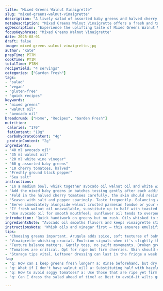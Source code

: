 ```yaml
---
title: "Mixed Greens Walnut Vinaigrette"
slug: "mixed-greens-walnut-vinaigrette"
description: "A lively salad of assorted baby greens and halved cherry tomatoes with a walnut and avocado oil vinaigrette. Adjusted oil ratios to balance richness and acidity. Quick, tactile, fresh. No dairy eggs gluten. Nuts swap adds depth, avocado oil smooths harshness. Salt and pepper manage brightness. Toss gently to avoid bruising delicate greens. Serve immediately to retain crisp texture."
metaDescription: "Mixed Greens Walnut Vinaigrette offers a fresh and tangy salad with rich oils and gentle greens. Quick and vibrant; no gluten or dairy here."
ogDescription: "Experience the uplifting taste of Mixed Greens Walnut Vinaigrette—a vibrant salad bursting with flavors and textures. Quick and refreshing."
focusKeyphrase: "Mixed Greens Walnut Vinaigrette"
date: 2025-08-01
draft: false
image: mixed-greens-walnut-vinaigrette.jpg
author: "Kate"
prepTime: PT7M
cookTime: PT1M
totalTime: PT8M
recipeYield: "4 servings"
categories: ["Garden Fresh"]
tags:
- "salad"
- "vegan"
- "gluten-free"
- "quick recipes"
keywords:
- "mixed greens"
- "walnut oil"
- "avocado oil"
breadcrumb: ["Home", "Recipes", "Garden Fresh"]
nutrition: 
 calories: "170"
 fatContent: "18g"
 carbohydrateContent: "4g"
 proteinContent: "2g"
ingredients:
- "40 ml avocado oil"
- "35 ml walnut oil"
- "20 ml white wine vinegar"
- "60 g assorted baby greens"
- "10 cherry tomatoes, halved"
- "Freshly ground black pepper"
- "Sea salt"
instructions:
- "In a medium bowl, whisk together avocado oil walnut oil and white wine vinegar until the mixture looks slightly thickened but still fluid. Watch for subtle shine shift that's your signal."
- "Add the mixed baby greens in batches tossing gently after each addition to evenly coat leaves. Avoid over mixing, bruised greens go limp fast."
- "Fold in the halved cherry tomatoes carefully, the skin should resist slightly when stirred, tomato juice threads start to appear."
- "Season with salt and pepper sparingly. Taste frequently. Balancing acidity against oil weight is key."
- "Serve immediately alongside walnut crusted parmesan fondue or your choice of nutty complement. Do not refrigerate leftover dressed greens; they wilt and lose punch."
- "If fresh walnut oil unavailable, substitute up to half with toasted hazelnut oil – different but complementary."
- "Use avocado oil for smooth mouthfeel; sunflower oil tends to overpower and offers less stability at room temp."
introduction: "Quick handiwork on greens but no rush. Oils whisked to slight opacity—sign of proper emulsion. Baby leaves glisten—soft textures hinting at garden freshness. Cherry tomatoes pop gently, cracking skin releasing fruity essence. Salt, pepper layered in, seasoning just enough. Robust walnut notes grounded by creamy avocado oil. Perfect timing crucial to avoid limp salad disaster. Fast toss, gentle fold. Heat from hands detected, warmth loosening oil. Serve soon, snap and crunch retained. Can’t fake freshness here. Replace nuts if allergy—hazelnuts or pecans work, but flavor shifts. Dressing kept separate if needed. Simple but demands respect."
ingredientsNote: "Avocado oil smooths flavors and keeps vinaigrette stable longer than sunflower oil, which can taste harsh raw. Walnut oil brings deep nuttiness but can turn bitter if overheated or left exposed to light, so store it in a dark bottle. Feel free to swap half walnut oil with toasted hazelnut for a rounder flavor profile. White wine vinegar is bright but mild; lemon juice or champagne vinegar can be used if unavailable but adjust quantity to taste since lemon is more aggressive. Mixed baby greens vary: arugula adds pepper, mizuna a mild crunch; know your market, buy freshest available. Cherry tomatoes should be ripe but firm to avoid sogginess."
instructionsNote: "Whisk oils and vinegar first — this ensures emulsification and even flavor coating. If you skip this, patches of oil or vinegar will sit separately dulling taste. Adding greens in batches lets vinaigrette adhere without bruising leaves into mush. Handle tomatoes last and fold carefully to preserve shape and avoid juice overflow. Salt at the end; too early wilts greens. Taste after seasoning— acidity, fat, salt need balance, adjust incrementally. Serve immediately: delicate leaves wilt rapidly once dressed. If prep ahead is necessary, keep dressing separate until the last minute. Any leftover dressing can be stored refrigerated up to a week but shake well before use."
tips:
- "Choosing greens important. Arugula adds spice, soft textures of baby spinach lend creaminess. Freshness key. Rinse gently. Avoid bruising."
- "Vinaigrette whisking crucial. Emulsion signals when it's slightly thick yet pourable. Avoid patchy dressing on greens. Always taste, adjust as needed."
- "Texture balance matters. Gently toss, no swift movements. Broken greens lose appeal. Keep vinaigrette and greens separate until serving."
- "Tomatoes are critical. Opt for ripe but firm cherries. Skin should snap—juicy but not too runny. Handling is delicate. Fold, don’t smash."
- "Storage tips vital. Leftover dressing can last in the fridge a week. But greens? Dress and serve immediately. Wilt fast. Last minute prep ideal."
faq:
- "q: How can I keep greens fresh longer? a: Rinse beforehand, but dry well. Store in a breathable container. Never dress until ready. Cling wrap helps."
- "q: What if I don't have walnut oil? a: Substituting half with hazelnut or use avocado oil solely. Vinaigrette flavor profile shifts, adjust ratios for balance."
- "q: How to avoid soggy tomatoes? a: Use those that are ripe yet firm. Cut just before mixing in. Handle gently to retain shape. Snap when cut."
- "q: Can I dress the salad ahead of time? a: Best to avoid—it wilts greens. If must, keep vinaigrette apart. Add fresh just before serving."

---
```

